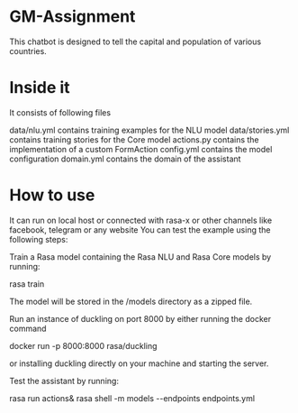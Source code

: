 # GM-Assignment
This chatbot is designed to tell the capital and population of various countries. 

# Inside it
It consists of following files

data/nlu.yml contains training examples for the NLU model
data/stories.yml contains training stories for the Core model
actions.py contains the implementation of a custom FormAction
config.yml contains the model configuration
domain.yml contains the domain of the assistant
# How to use
It can run on local host or connected with rasa-x or other channels like facebook, telegram or any website
You can test the example using the following steps:

Train a Rasa model containing the Rasa NLU and Rasa Core models by running:

rasa train

The model will be stored in the /models directory as a zipped file.

Run an instance of duckling on port 8000 by either running the docker command

docker run -p 8000:8000 rasa/duckling


or installing duckling directly on your machine and starting the server.

Test the assistant by running:

rasa run actions&
rasa shell -m models --endpoints endpoints.yml
